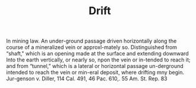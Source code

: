 ---
title: Drift
letter: D
permalink: "/definitions/bld-drift.html"
body: In mining law. An under-ground passage driven horizontally along the course
  of a mineralized vein or approxl-mately so. Distinguished from “shaft," which is
  an opening made at the surface and extending downward Into the earth vertically,
  or nearly so, npon the vein or in-tended to reach it; and from “tunnel,” which is
  a lateral or horizontal passage un-derground intended to reach the vein or min-eral
  deposit, where drifting mny begin. Jur-genson v. Diller, 114 Cal. 491, 46 Pac. 610,.
  55 Am. St. Rep. 83
published_at: '2018-07-07'
source: Black's Law Dictionary 2nd Ed (1910)
layout: post
---